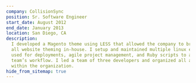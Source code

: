 ```yaml
---
company: CollisionSync
position: Sr. Software Engineer
start_date: August 2012
end_date: January 2013
location: San Diego, CA
description:
  I developed a Magento theme using LESS that allowed the company to bring
  all website theming in-house. I setup and maintained multiple linux environments
  used for deployments, agile project management, and Ruby scripts to automate Data
  team’s workflow. I led a team of three developers and organized all agile practices
  within the organization.
hide_from_sitemap: true
---
```

